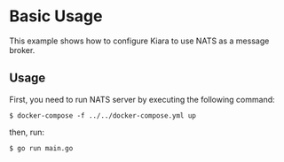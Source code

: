 # Basic Usage

This example shows how to configure Kiara to use NATS as a message broker.

## Usage

First, you need to run NATS server by executing the following command:

```
$ docker-compose -f ../../docker-compose.yml up
```

then, run:

```
$ go run main.go
```
